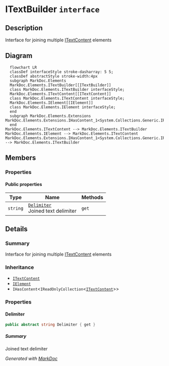 # ITextBuilder `interface`

## Description
Interface for joining multiple [ITextContent](./ITextContent.md) elements

## Diagram
```mermaid
  flowchart LR
  classDef interfaceStyle stroke-dasharray: 5 5;
  classDef abstractStyle stroke-width:4px
  subgraph MarkDoc.Elements
  MarkDoc.Elements.ITextBuilder[[ITextBuilder]]
  class MarkDoc.Elements.ITextBuilder interfaceStyle;
  MarkDoc.Elements.ITextContent[[ITextContent]]
  class MarkDoc.Elements.ITextContent interfaceStyle;
  MarkDoc.Elements.IElement[[IElement]]
  class MarkDoc.Elements.IElement interfaceStyle;
  end
  subgraph MarkDoc.Elements.Extensions
MarkDoc.Elements.Extensions.IHasContent_1<System.Collections.Generic.IReadOnlyCollection_1[[IHasContent]]
  end
MarkDoc.Elements.ITextContent --> MarkDoc.Elements.ITextBuilder
MarkDoc.Elements.IElement --> MarkDoc.Elements.ITextContent
MarkDoc.Elements.Extensions.IHasContent_1<System.Collections.Generic.IReadOnlyCollection_1 --> MarkDoc.Elements.ITextBuilder
```

## Members
### Properties
#### Public  properties
| Type | Name | Methods |
| --- | --- | --- |
| `string` | [`Delimiter`](markdoc/elements/ITextBuilder.md#delimiter)<br>Joined text delimiter | `get` |

## Details
### Summary
Interface for joining multiple [ITextContent](./ITextContent.md) elements

### Inheritance
 - [
`ITextContent`
](./ITextContent.md)
 - [
`IElement`
](./IElement.md)
 - `IHasContent`&lt;`IReadOnlyCollection`&lt;[`ITextContent`](./ITextContent.md)&gt;&gt;

### Properties
#### Delimiter
```csharp
public abstract string Delimiter { get }
```
##### Summary
Joined text delimiter

*Generated with* [*MarkDoc*](https://github.com/hailstorm75/MarkDoc.Core)
